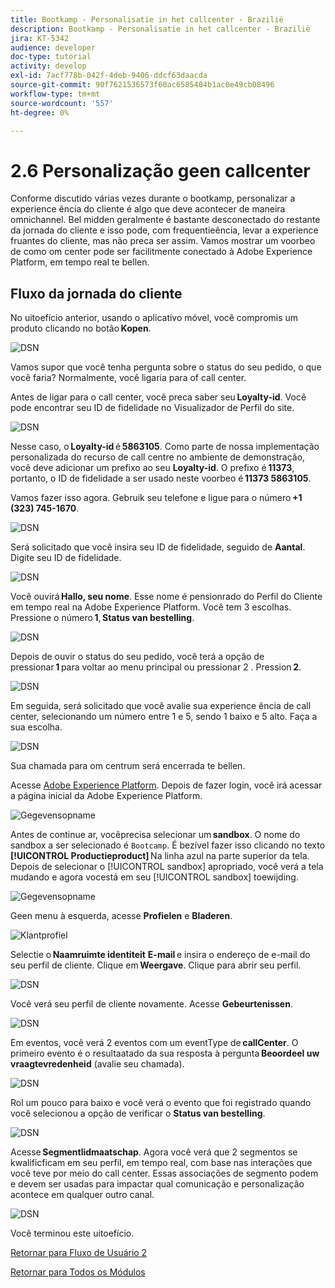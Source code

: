 ```yaml
---
title: Bootkamp - Personalisatie in het callcenter - Brazilië
description: Bootkamp - Personalisatie in het callcenter - Brazilië
jira: KT-5342
audience: developer
doc-type: tutorial
activity: develop
exl-id: 7acf778b-042f-4deb-9406-ddcf63daacda
source-git-commit: 90f7621536573f60ac6585404b1ac0e49cb08496
workflow-type: tm+mt
source-wordcount: '557'
ht-degree: 0%

---
```


# 2.6 Personalização geen callcenter

Conforme discutido várias vezes durante o bootkamp, personalizar a experience ência do cliente é algo que deve acontecer de maneira omnichannel. Bel midden geralmente é bastante desconectado do restante da jornada do cliente e isso pode, com frequentieência, levar a experience fruantes do cliente, mas não preca ser assim. Vamos mostrar um voorbeo de como om center pode ser facilitmente conectado à Adobe Experience Platform, em tempo real te bellen.

## Fluxo da jornada do cliente

No uitoefício anterior, usando o aplicativo móvel, você compromis um produto clicando no botão **Kopen**.

![DSN](./images/app20.png)

Vamos supor que você tenha pergunta sobre o status do seu pedido, o que você faria? Normalmente, você ligaria para of call center.

Antes de ligar para o call center, você preca saber seu **Loyalty-id**. Você pode encontrar seu ID de fidelidade no Visualizador de Perfil do site.

![DSN](./images/cc1.png)

Nesse caso, o **Loyalty-id** é **5863105**. Como parte de nossa implementação personalizada do recurso de call centre no ambiente de demonstração, você deve adicionar um prefixo ao seu **Loyalty-id**. O prefixo é **11373**, portanto, o ID de fidelidade a ser usado neste voorbeo é **11373 5863105**.

Vamos fazer isso agora. Gebruik seu telefone e ligue para o número **+1 (323) 745-1670**.

![DSN](./images/cc2.png)

Será solicitado que você insira seu ID de fidelidade, seguido de **Aantal**. Digite seu ID de fidelidade.

![DSN](./images/cc3.png)

Você ouvirá **Hallo, seu nome**. Esse nome é pensionrado do Perfil do Cliente em tempo real na Adobe Experience Platform. Você tem 3 escolhas. Pressione o número **1**, **Status van bestelling**.

![DSN](./images/cc4.png)

Depois de ouvir o status do seu pedido, você terá a opção de pressionar **1** para voltar ao menu principal ou pressionar 2 . Pression **2**.

![DSN](./images/cc5.png)

Em seguida, será solicitado que você avalie sua experience ência de call center, selecionando um número entre 1 e 5, sendo 1 baixo e 5 alto. Faça a sua escolha.

![DSN](./images/cc6.png)

Sua chamada para om centrum será encerrada te bellen.

Acesse [Adobe Experience Platform](https://experience.adobe.com/platform). Depois de fazer login, você irá acessar a página inicial da Adobe Experience Platform.

![Gegevensopname](./images/home.png)

Antes de continue ar, vocêprecisa selecionar um **sandbox**. O nome do sandbox a ser selecionado é ``Bootcamp``. É bezível fazer isso clicando no texto **[!UICONTROL Productieproduct]** Na linha azul na parte superior da tela. Depois de selecionar o [!UICONTROL sandbox] apropriado, você verá a tela mudando e agora vocestá em seu [!UICONTROL sandbox] toewijding.

![Gegevensopname](./images/sb1.png)

Geen menu à esquerda, acesse **Profielen** e **Bladeren**.

![Klantprofiel](./images/homemenu.png)

Selectie o **Naamruimte identiteit** **E-mail** e insira o endereço de e-mail do seu perfil de cliente. Clique em **Weergave**. Clique para abrir seu perfil.

![DSN](./images/cc7.png)

Você verá seu perfil de cliente novamente. Acesse **Gebeurtenissen**.

![DSN](./images/cc8.png)

Em eventos, você verá 2 eventos com um eventType de **callCenter**. O primeiro evento é o resultaatado da sua resposta à pergunta **Beoordeel uw vraagtevredenheid** (avalie seu chamada).

![DSN](./images/cc9.png)

Rol um pouco para baixo e você verá o evento que foi registrado quando você selecionou a opção de verificar o **Status van bestelling**.

![DSN](./images/cc10.png)

Acesse **Segmentlidmaatschap**. Agora você verá que 2 segmentos se kwalificficam em seu perfil, em tempo real, com base nas interações que você teve por meio do call center. Essas associações de segmento podem e devem ser usadas para impactar qual comunicação e personalização acontece em qualquer outro canal.

![DSN](./images/cc11.png)

Você terminou este uitoefício.

[Retornar para Fluxo de Usuário 2](./uc2.md)

[Retornar para Todos os Módulos](../../overview.md)
